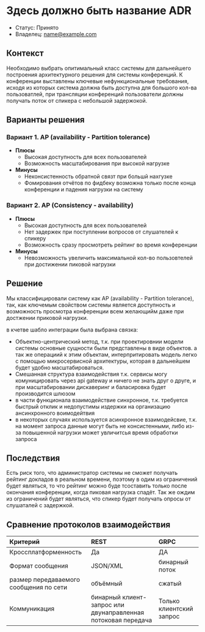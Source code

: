 # Здесь должно быть название ADR
<!-- Название ADR состоит из [ADR.###] [Коротко суть принятого решения] -->

* Статус: Принято
* Владелец: name@example.com

## Контекст
<!-- Описание проблемы, требующей решения, причин, побудивших принять решение, ограничений, действовавших на момент принятия решения -->
Необходимо выбрать опитимальный класс системы для дальнейшего построения  архитектурного решения для системы конференций. К конференции выставлены ключевые нефункциональные требования,
исходя из которых система должна быть доступна для большого кол-ва пользоватлей, при трансляции конференций пользователи должны получать поток от спикера с небольшой задержокой.

## Варианты решения
<!-- Описание рассмотренных вариантов c их плюсами и минусами -->

### Вариант 1. AP (availability - Partition tolerance)
<!-- Описание варианта 1 -->
* **Плюсы**
  * Высокая доступность для всех пользователей
  * Возможность масштабирования при высокой нагрузке
* **Минусы**
  * Неконсистенность обратной связт при большй нахгузке
  * Фомирования отчётов по фидбеку возможна только после конца конференции и падения нагрузки на систему

### Вариант 2. AP (Consistency - availability)
<!-- Описание варианта 2 -->
* **Плюсы**
  *  Высокая доступность для всех пользователей
  *  Нет задержек при поступлении вопросов от слушателей к спикеру
  *  Возможность сразу просмотреть рейтинг во время конференции
* **Минусы**
  * Невозможность увеличить максимальной кол-во пользовтелей при достижении пиковой нагрузки

## Решение
<!-- Описание выбранного решения. Решение должно быть сформулировано чётко ("Мы используем...", "Мы не используем", а не "Желательно.." или "Предлагается..."). -->
Мы классифицировали систему как AP (availability - Partition tolerance), так, как ключемым свойством системы является доступность и возможность просмотра конференции всем желающийм даже при достжении приковой нагрузки.

в кчетве шабло интеграции была выбрана связка: 
 * Объектно-центрический метод, т.к. при проектировнии  модели системы основные сущности были представлены в виде объектов. а так же операциий к этим объектам, интерпритировать модель легко с помощью микросервисной архитектуры, которая в дальнейшем будет удобно масштабироваться.
 * Смешанная структура взаимодействия т.к. сервисы  могу комуницировать через api gateway  и ничего не знать друг о друге, и  при масштабировании дискаверинг и баласировка будет производится шлюзом
 * в части функционала взаимодействие синхронное, т.к. требуется быстрый отклик и недопустимы издержки на организацию ансинхронного воимодейтвия
 * в некоторых случаях используется асинхронное взаимодейсвие, т.к. на момент запроса данные могут быть не консистенными, либо из-за повышенной нагрузки может увличитсья время обработки запроса


## Последствия
<!-- Положительные и отрицательные последствия (trade-offs). Арх. решения, которые потребуется принять как следствие принятого решения. Если решение содержит риски, то описано, как с ними планируют поступить (за счет чего снижать, почему принять). -->
Есть риск того, что  администратор системы не сможет получать рейтинг докладов в реальном времени, поэтому в одим из ограничений будет являться, то что рейтинг можно буде тсоставить только после окончания конференции, когда пиковая нагрузка спадёт. Так же ождим из ограничений будет являться, что спикер будет получать опросы от слушаталей с задержкой.
## Сравнение протоколов взаимодействия
| Критерий                               | REST                                                          | GRPC                     |
| :------------------------------------- | :------------------------------------------------------------ | :----------------------- |
| Кроссплатформенность                   | Да                                                            | ДА                       |
| Формат сообщения                       | JSON/XML                                                      | бинарный поток           |
| размер передаваемого сообщения по сети | объёмный                                                      | сжатый                   |
| Коммуникация                           | бинарный клиент-запрос или двунаправленная потоковая передача | Только клиентский запрос |

